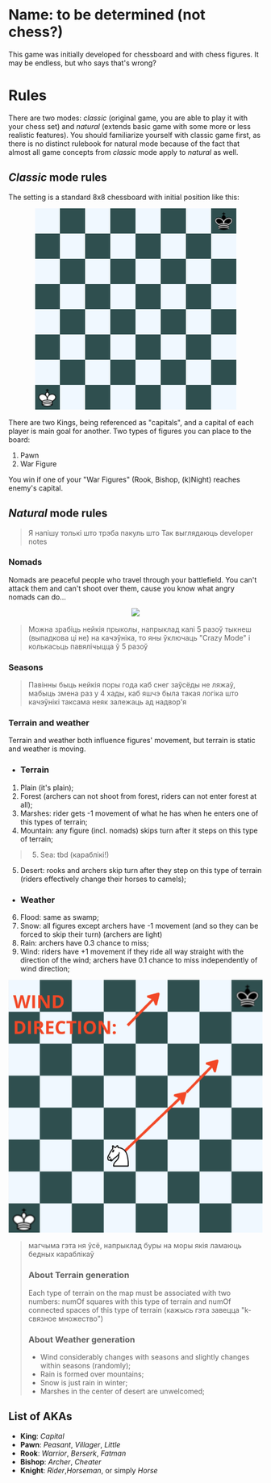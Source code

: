 # Name: to be determined (not chess?)

This game was initially developed for chessboard and with chess figures. It may be endless, but who says that's wrong?


# Rules

There are two modes: *classic* (original game, you are able to play it with your chess set) and *natural* (extends basic game with some more or less realistic features). You should familiarize yourself with classic game first, as there is no distinct rulebook for natural mode because of the fact that almost all game concepts from *classic* mode apply to *natural* as well.

## *Classic* mode rules

The setting is a standard 8x8 chessboard with initial position like this: 

<p align="center">
  <img src="https://raw.githubusercontent.com/holerton/not-chess/master/board_initial.bmp" />
</p>

There are two Kings, being referenced as "capitals", and a capital of each player is main goal for another. 
Two types of figures you can place to the board:

 1. Pawn
 2. War Figure

You win if one of your "War Figures" (Rook, Bishop, (k)Night) reaches enemy's capital.

## *Natural* mode rules

>Я напiшу толькi што трэба пакуль што 
> Так выглядаюць developer notes

### Nomads
Nomads are peaceful people who travel through your battlefield. You can't attack them and can't shoot over them, cause you know what angry nomads can do...
<p align="center">
  <img src="https://upload.wikimedia.org/wikipedia/commons/e/ea/Mongol_Empire_map.gif" />
</p>

> Можна зрабiць нейкiя прыколы, напрыклад калi 5 разоў тыкнеш (выпадкова цi не) на качэўнiка, то яны ўключаць "Crazy Mode" i колькасьць павялiчыцца ў 5 разоў

### Seasons

> Павiнны быць нейкiя поры года каб снег заўсёды не ляжаў, мабыць змена раз у 4 хады, каб яшчэ была такая логiка што качэўнiкi таксама неяк залежаць ад надвор'я

### Terrain and weather
Terrain and weather both influence figures' movement, but terrain is static and weather is moving.

 - ### Terrain

 1. Plain (it's plain);
 2. Forest (archers can not shoot from forest, riders can not enter forest at all);
 3. Marshes: rider gets -1 movement of what he has when he enters one of this types of terrain;
 4. Mountain: any figure (incl. nomads) skips turn after it steps on this type of terrain; 
 > 5. Sea: tbd (караблiкi!) 
 5. Desert: rooks and archers skip turn after they step on this type of terrain (riders effectively change their horses to camels);

 - ### Weather
 6. Flood: same as swamp;
 7. Snow: all figures except archers have -1 movement (and so they can be forced to skip their turn) (archers are light)
 8. Rain: archers have 0.3 chance to miss;
 9. Wind: riders have +1 movement if they ride all way straight with the direction of the wind; archers have 0.1 chance to miss independently of wind direction;
  <p align="center">
  <img src="https://raw.githubusercontent.com/holerton/not-chess/master/board.bmp" />
</p>

> магчыма гэта ня ўсё, напрыклад буры на моры якiя ламаюць бедных караблiкаў
> ### About Terrain generation
> Each type of terrain on the map must be associated with two numbers: numOf squares with this type of terrain and numOf connected spaces of this type of terrain (кажысь гэта завецца "k-связное множество")
> ### About Weather generation
>  - Wind considerably changes with seasons and slightly changes within seasons (randomly);
>  - Rain is formed over mountains;
>  - Snow is just rain in winter;
>  - Marshes in the center of desert are unwelcomed;

## List of AKAs

 - **King**: *Capital*
 - **Pawn**: *Peasant*, *Villager*, *Little*
 - **Rook**: *Warrior*, *Berserk*, *Fatman*
 - **Bishop**: *Archer*, *Cheater*
 - **Knight**: *Rider*,*Horseman*, or simply *Horse*
